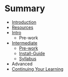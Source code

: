 # Summary

* [Introduction](README.md)
* [Resources](resources.md)
* [Intro](intro.md)
   * Pre-work
* [Intermediate](intermediate.md)
   * [Pre-work](pre-work.md)
   * [Install-Guide](install-guide.md)
   * [Syllabus](syllabus.md)
* Advanced
* [Continuing Your Learning](continuing_your_learning.md)


